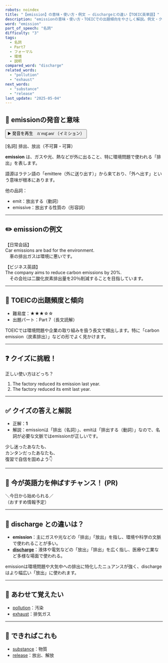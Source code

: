 ```yaml
---
robots: noindex
title: "【emission】の意味・使い方・例文 ― dischargeとの違い【TOEIC英単語】"
description: "emissionの意味・使い方・TOEICでの出題傾向をやさしく解説。例文・クイズ付きでdischargeとの違いもわかりやすく学べます。"
word: "emission"
part_of_speech: "名詞"
difficulty: "3"
tags:
  - 名詞
  - Part7
  - フォーマル
  - 環境
  - 説明
compared_word: "discharge"
related_words:
  - "pollution"
  - "exhaust"
next_words:
  - "substance"
  - "release"
last_update: "2025-05-04"
---
```


## 🔰 emissionの発音と意味

<button class="play-audio" onclick="playTTS('emission')">
  <span class="play-audio-main">
    ▶️ 発音を再生　/ɪˈmɪʃ.ən/
  </span>
  <span class="play-audio-sub">
    （イミション）
  </span>
</button>

[名詞] 排出、放出（不可算・可算）

**emission** は、ガスや光、熱などが外に出ること、特に環境問題で使われる「排出」を表します。

語源はラテン語の「emittere（外に送り出す）」から来ており、「外へ出す」という意味が根本にあります。

他の品詞：  
- emit：放出する（動詞）
- emissive：放出する性質の（形容詞）

---

## ✏️ emissionの例文

【日常会話】  
Car emissions are bad for the environment.  
　車の排出ガスは環境に悪いです。

【ビジネス英語】  
The company aims to reduce carbon emissions by 20%.  
　その会社は二酸化炭素排出量を20％削減することを目指しています。

---

## 🎯 TOEICの出題頻度と傾向

- 難易度：★★★☆☆
- 出題パート：Part 7（長文読解）

TOEICでは環境問題や企業の取り組みを扱う長文で頻出します。特に「carbon emission（炭素排出）」などの形でよく見かけます。

---

## ❓ クイズに挑戦！

正しい使い方はどっち？

1. The factory reduced its emission last year.  
2. The factory reduced its emit last year.

---

## ✅ クイズの答えと解説

- 正解：**1**
- 解説：emissionは「排出（名詞）」、emitは「排出する（動詞）」なので、名詞が必要な文脈ではemissionが正しいです。

少し迷ったあなたも、  
カンタンだったあなたも、  
復習で自信を固めよう👇️

---

## 🚀 今が英語力を伸ばすチャンス！ (PR)

<div class="info-center">
＼今日から始められる／<br>  
（おすすめ情報予定）
</div>

---

## 🤔  discharge との違いは？

- **emission**：主にガスや光などの「排出」「放出」を指し、環境や科学の文脈で使われることが多い。
- **[discharge](/word/discharge)**：液体や電気などの「放出」「排出」を広く指し、医療や工業など多様な場面で使われる。

emissionは環境問題や大気中への排出に特化したニュアンスが強く、dischargeはより幅広い「放出」に使われます。

---

## 🧩 あわせて覚えたい

- [pollution](/word/pollution)：汚染
- [exhaust](/word/exhaust)：排気ガス

---

## 📖 できればこれも

- [substance](/word/substance)：物質
- [release](/word/release)：放出、解放

<!-- cvid: aid11_bid10 -->
